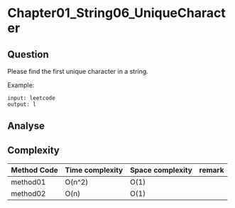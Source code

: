 # Chapter01_String06_UniqueCharacter

## Question

Please find the first unique character in a string.

Example:

```
input: leetcode
output: l
```

## Analyse

## Complexity

| Method Code | Time complexity | Space complexity | remark |
| ----------- | --------------- | ---------------- | ------ |
| method01    | O(n^2)          | O(1)             |        |
| method02    | O(n)            | O(1)             |        |
